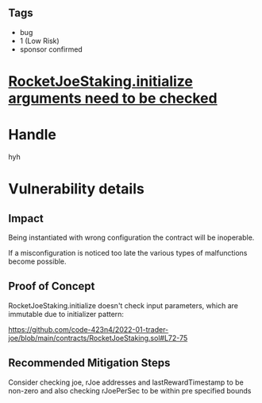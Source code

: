 ## Tags

- bug
- 1 (Low Risk)
- sponsor confirmed

# [RocketJoeStaking.initialize arguments need to be checked](https://github.com/code-423n4/2022-01-trader-joe-findings/issues/266) 

# Handle

hyh


# Vulnerability details

## Impact

Being instantiated with wrong configuration the contract will be inoperable.

If a misconfiguration is noticed too late the various types of malfunctions become possible.

## Proof of Concept

RocketJoeStaking.initialize doesn't check input parameters, which are immutable due to initializer pattern:

https://github.com/code-423n4/2022-01-trader-joe/blob/main/contracts/RocketJoeStaking.sol#L72-75


## Recommended Mitigation Steps

Consider checking joe, rJoe addresses and lastRewardTimestamp to be non-zero and also checking rJoePerSec to be within pre specified bounds

